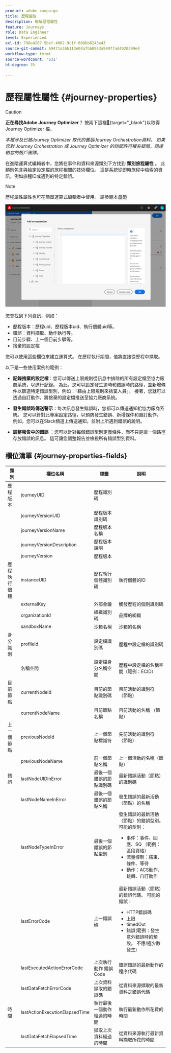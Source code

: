 ```yaml
---
product: adobe campaign
title: 歷程屬性
description: 瞭解歷程屬性
feature: Journeys
role: Data Engineer
level: Experienced
exl-id: 798e4207-5bef-4002-9c1f-608bb6243e43
source-git-commit: 69471a36b113e04a7bb0953a90977ad4020299e4
workflow-type: tm+mt
source-wordcount: '631'
ht-degree: 3%

---
```


# 歷程屬性屬性 {#journey-properties}


>[!CAUTION]
>
>**正在尋找Adobe Journey Optimizer**？ 按兩下這裡[&#128279;](https://experienceleague.adobe.com/zh-hant/docs/journey-optimizer/using/ajo-home){target="_blank"}以取得Journey Optimizer 檔。
>
>
>_本檔涉及已被Journey Optimizer 取代的舊版Journey Orchestration資料。 如果您對 Journey Orchestration 或 Journey Optimizer 的訪問許可權有疑問，請連絡您的帳戶團隊。_


在進階運算式編輯者中，您將在事件和資料來源類別下方找到 **類別旅程屬性** 。 此類別包含與給定設定檔的旅程相關的技術欄位。 這是系統從即時旅程中檢索的資訊，例如旅程ID或遇到的特定錯誤。

>[!NOTE]
>
>歷程屬性屬性也可在簡單運算式編輯者中使用。 請參閱本[章節](../building-journeys/condition-activity.md#about_condition)

![](../assets/journey-properties.png)

您會找到下列資訊，例如：

* 歷程版本：歷程uid、歷程版本uid、執行個體uid等。
* 錯誤：資料擷取、動作執行等。
* 目前步驟、上一個目前步驟等。
* 捨棄的設定檔

您可以使用這些欄位來建立運算式。 在歷程執行期間，值將直接從歷程中擷取。

以下是一些使用案例的範例：

* **記錄捨棄的設定檔**：您可以傳送上限規則從訊息中排除的所有設定檔至協力廠商系統，以進行記錄。 為此，您可以設定發生逾時和錯誤時的路徑，並新增條件以篩選特定錯誤型別，例如：「藉由上限規則來捨棄人員」。 接著，您就可以透過自訂動作，將捨棄的設定檔推送至協力廠商系統。

* **發生錯誤時傳送警示**：每次訊息發生錯誤時，您都可以傳送通知給協力廠商系統。 您可以針對此專案設定路徑，以預防發生錯誤、新增條件和自訂動作。 例如，您可以在Slack頻道上傳送通知，並附上所遇到錯誤的說明。

* **調整報告中的錯誤** ：您可以針對每個錯誤型別定義條件，而不只是讓一個路徑存放錯誤的訊息。 這可讓您調整報告並檢視所有錯誤型別資料。

## 欄位清單 {#journey-properties-fields}

| 類別 | 欄位名稱 | 標籤 | 說明 |
|---|---|---|------------|
| 歷程版本 | journeyUID | 歷程識別碼 | |
| | journeyVersionUID | 歷程版本識別碼 | |
| | journeyVersionName | 歷程版本名稱 | |
| | journeyVersionDescription | 歷程版本說明 | |
| | journeyVersion | 歷程版本 | |
| 歷程執行個體 | instanceUID | 歷程執行個體識別碼 | 執行個體的ID |
| | externalKey | 外部金鑰 | 觸發歷程的個別識別碼 |
| | organizationId | 組織識別碼 | 品牌的組織 |
| | sandboxName | 沙箱名稱 | 沙箱的名稱 |
| 身分識別 | profileId | 設定檔識別碼 | 歷程中設定檔的識別碼 |
| | 名稱空間 | 設定檔身分名稱空間 | 歷程中設定檔的名稱空間（範例：ECID） |
| 目前節點 | currentNodeId | 目前的節點識別碼 | 目前活動的識別符 （節點） |
| | currentNodeName | 目前節點名稱 | 目前活動的名稱 （節點） |
| 上一個節點 | previousNodeId | 上一個節點標識符 | 先前活動的識別符 （節點） |
| | previousNodeName | 前一個節點名稱 | 上一個活動的名稱（節點） |
| 錯誤 | lastNodeUIDInError | 最後一個錯誤的節點識別碼 | 最新錯誤活動（節點）的識別碼 |
| | lastNodeNameInError | 最後一個錯誤的節點名稱 | 發生錯誤的最新活動（節點）的名稱 |
| | lastNodeTypeInError | 最後一個錯誤的節點型別 | 發生錯誤的最新活動（節點）的錯誤型別。 可能的型別：<ul><li>事件：事件、回應、SQ （範例：區段資格）</li><li>流量控制：結束、條件、等待</li><li>動作：ACS動作、跳轉、自訂動作</li></ul> |
| | lastErrorCode | 上一錯誤碼 | 最新錯誤活動（節點）的錯誤代碼。 可能的錯誤： <ul><li>HTTP錯誤碼</li><li>上限</li><li>timedOut</li><li>錯誤(範例：發生意外錯誤時的預設。 不應/極少數發生)</li></ul> |
| | lastExecutedActionErrorCode | 上次執行動作 錯誤 Code | 錯誤錯誤的最新動作的程序代碼 |
| | lastDataFetchErrorCode | 上次資料擷取的錯誤碼 | 從資料來源擷取的最新資料之錯誤代碼 |
| 時間 | lastActionExecutionElapsedTime | 執行最後一個動作經過的時間 | 執行最新動作所花費的時間 |
| | lastDataFetchElapsedTime | 擷取上次資料經過的時間 | 從資料來源執行最新資料擷取所花的時間 |
